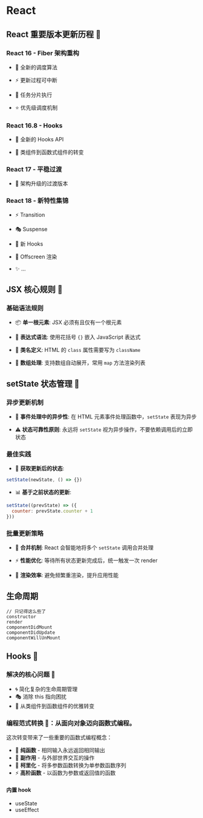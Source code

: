 # React

## React 重要版本更新历程 🚀

### React 16 - Fiber 架构重构

- 🔄 全新的调度算法

- ⚡️ 更新过程可中断

- 🎯 任务分片执行

- ⭐️ 优先级调度机制

### React 16.8 - Hooks

- 🎣 全新的 Hooks API

- 🔄 类组件到函数式组件的转变

### React 17 - 平稳过渡

- 🌉 架构升级的过渡版本

### React 18 - 新特性集锦

- ⚡️ Transition

- 🎭 Suspense

- 🎣 新 Hooks

- 🎪 Offscreen 渲染

- ✨ ...

## JSX 核心规则 🎨

### 基础语法规则

- 📦 **单一根元素**: JSX 必须有且仅有一个根元素

- 🔄 **表达式语法**: 使用花括号 `{}` 嵌入 JavaScript 表达式

- 🎯 **类名定义**: HTML 的 `class` 属性需要写为 `className`

- 📝 **数组处理**: 支持数组自动展开，常用 `map` 方法渲染列表

## setState 状态管理 🔄

### 异步更新机制

- 🔄 **事件处理中的异步性**: 在 HTML 元素事件处理函数中，`setState` 表现为异步

- ⚠️ **状态可靠性原则**: 永远将 `setState` 视为异步操作，不要依赖调用后的立即状态

### 最佳实践

- 🎯 **获取更新后的状态**:

```js
setState(newState, () => {})
```

- 📊 **基于之前状态的更新**:

```js
setState((prevState) => ({
  counter: prevState.counter + 1
}))
```

### 批量更新策略

- 🔄 **合并机制**: React 会智能地将多个 `setState` 调用合并处理

- ⚡️ **性能优化**: 等待所有状态更新完成后，统一触发一次 render

- 🎨 **渲染效率**: 避免频繁重渲染，提升应用性能

## 生命周期

```text
// 只记得这么些了
constructor
render
componentDidMount
componentDidUpdate
componentWillUnMount
```

## Hooks 🎣

### 解决的核心问题 🎯

- 🌀 简化复杂的生命周期管理
- 🎭 消除 this 指向困扰
- 🔄 从类组件到函数组件的优雅转变

### 编程范式转换 🚀：从**面向对象**迈向**函数式编程**。

这次转变带来了一些重要的函数式编程概念：

- 🧪 **纯函数** - 相同输入永远返回相同输出
- 🔄 **副作用** - 与外部世界交互的操作
- 🎯 **柯里化** - 将多参数函数转换为单参数函数序列
- ⚡️ **高阶函数** - 以函数为参数或返回值的函数


#### 内置 hook
- useState 
- useEffect 

